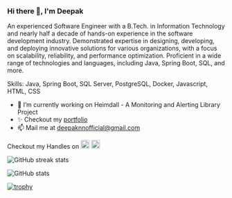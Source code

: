 ### Hi there 👋, I'm Deepak 
An experienced Software Engineer with a B.Tech. in Information Technology and nearly half a decade of hands-on 
experience in the software development industry. Demonstrated expertise in designing, developing, and deploying 
innovative solutions for various organizations, with a focus on scalability, reliability, and performance optimization. 
Proficient in a wide range of technologies and languages, including Java, Spring Boot, SQL, and more.

Skills: Java, Spring Boot, SQL Server, PostgreSQL, Docker, Javascript, HTML, CSS

- 🔭 I’m currently working on Heimdall - A Monitoring and Alerting Library Project  
- ✨ Checkout my [portfolio](https://deepaknn.netlify.app) 
- 📫 Mail me at deepaknnofficial@gmail.com

  
Checkout my Handles on [<img src='https://cdn.jsdelivr.net/npm/simple-icons@3.0.1/icons/github.svg' alt='github' height='20'>](https://github.com/deepaknn)
[<img src='https://cdn.jsdelivr.net/npm/simple-icons@3.0.1/icons/linkedin.svg' alt=' linkedin' height='20'>](https://www.linkedin.com/in/deepak-nn/)


![GitHub streak stats](https://streak-stats.demolab.com/?user=deepaknn) 

![GitHub stats](https://github-readme-stats.vercel.app/api?username=deepaknn&show_icons=true&count_private=true)   

<!-- [![Top Langs](https://github-readme-stats.vercel.app/api/top-langs/?username=deepaknn)](https://github.com/anuraghazra/github-readme-stats) -->

[![trophy](https://github-profile-trophy.vercel.app/?username=deepaknn)](https://github.com/ryo-ma/github-profile-trophy)
